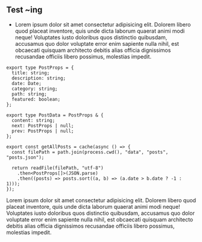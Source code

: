 ## Test ~ing

- Lorem ipsum dolor sit amet consectetur adipisicing elit. Dolorem libero quod placeat inventore, quis unde dicta laborum quaerat animi modi neque! Voluptates iusto doloribus quos distinctio quibusdam, accusamus quo dolor voluptate error enim sapiente nulla nihil, est obcaecati quisquam architecto debitis alias officia dignissimos recusandae officiis libero possimus, molestias impedit.

```tsx
export type PostProps = {
  title: string;
  description: string;
  date: Date;
  category: string;
  path: string;
  featured: boolean;
};

export type PostData = PostProps & {
  content: string;
  next: PostProps | null;
  prev: PostProps | null;
};

export const getAllPosts = cache(async () => {
  const filePath = path.join(process.cwd(), "data", "posts", "posts.json");

  return readFile(filePath, "utf-8")
    .then<PostProps[]>(JSON.parse)
    .then((posts) => posts.sort((a, b) => (a.date > b.date ? -1 : 1)));
});
```

Lorem ipsum dolor sit amet consectetur adipisicing elit. Dolorem libero quod placeat inventore, quis unde dicta laborum quaerat animi modi neque! Voluptates iusto doloribus quos distinctio quibusdam, accusamus quo dolor voluptate error enim sapiente nulla nihil, est obcaecati quisquam architecto debitis alias officia dignissimos recusandae officiis libero possimus, molestias impedit.
